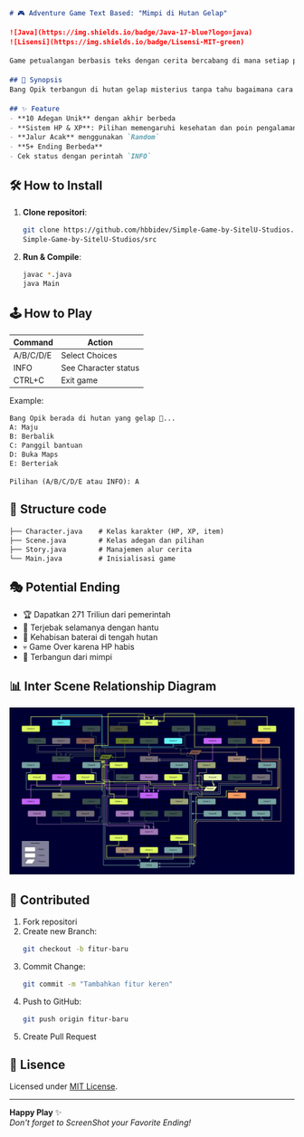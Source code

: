 ```markdown
# 🎮 Adventure Game Text Based: "Mimpi di Hutan Gelap"

![Java](https://img.shields.io/badge/Java-17-blue?logo=java)
![Lisensi](https://img.shields.io/badge/Lisensi-MIT-green)

Game petualangan berbasis teks dengan cerita bercabang di mana setiap pilihan menentukan nasib karakter! Dibuat dengan Java.

## 📖 Synopsis
Bang Opik terbangun di hutan gelap misterius tanpa tahu bagaimana cara keluar. Jelajahi hutan, hadapi hantu, dan temukan harta karun - semua dalam mimpi yang tidak terduga!

## ✨ Feature
- **10 Adegan Unik** dengan akhir berbeda
- **Sistem HP & XP**: Pilihan memengaruhi kesehatan dan poin pengalaman
- **Jalur Acak** menggunakan `Random`
- **5+ Ending Berbeda**
- Cek status dengan perintah `INFO`
```

## 🛠️ How to Install
1. **Clone repositori**:
   ```bash
   git clone https://github.com/hbbidev/Simple-Game-by-SitelU-Studios.git
   Simple-Game-by-SitelU-Studios/src
   ```

2. **Run & Compile**:
   ```bash
   javac *.java
   java Main
   ```

## 🕹️ How to Play
| Command  | Action                        |
|----------|-------------------------------|
| A/B/C/D/E| Select Choices                |
| INFO     | See Character status          |
| CTRL+C   | Exit game                     |

Example:
```
Bang Opik berada di hutan yang gelap 👻...
A: Maju
B: Berbalik
C: Panggil bantuan
D: Buka Maps
E: Berteriak

Pilihan (A/B/C/D/E atau INFO): A
```

## 📁 Structure code
```plaintext
├── Character.java    # Kelas karakter (HP, XP, item)
├── Scene.java        # Kelas adegan dan pilihan
├── Story.java        # Manajemen alur cerita
└── Main.java         # Inisialisasi game
```

## 🎭 Potential Ending
- 🏆 Dapatkan 271 Triliun dari pemerintah
- 👻 Terjebak selamanya dengan hantu
- 🔋 Kehabisan baterai di tengah hutan
- 💀 Game Over karena HP habis
- 🛌 Terbangun dari mimpi

## 📊 Inter Scene Relationship Diagram
![Diagram Hubungan Antar Scene](src/Diagram_Scene.svg)

## 🤝 Contributed
1. Fork repositori
2. Create new Branch:
   ```bash
   git checkout -b fitur-baru
   ```
3. Commit Change:
   ```bash
   git commit -m "Tambahkan fitur keren"
   ```
4. Push to GitHub:
   ```bash
   git push origin fitur-baru
   ```
5. Create Pull Request

## 📜 Lisence
Licensed under [MIT License](LICENSE).

---

**Happy Play** ✨  
_Don't forget to ScreenShot your Favorite Ending!_
```
